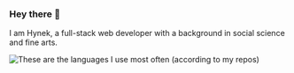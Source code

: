 ### Hey there 👋

I am Hynek, a full-stack web developer with a background in social science and fine arts.

![These are the languages I use most often (according to my repos)](https://github-readme-stats.vercel.app/api/top-langs/?username=HynekS&theme=dark&hide_border=true&include_all_commits=true&count_private=true&layout=compact)


